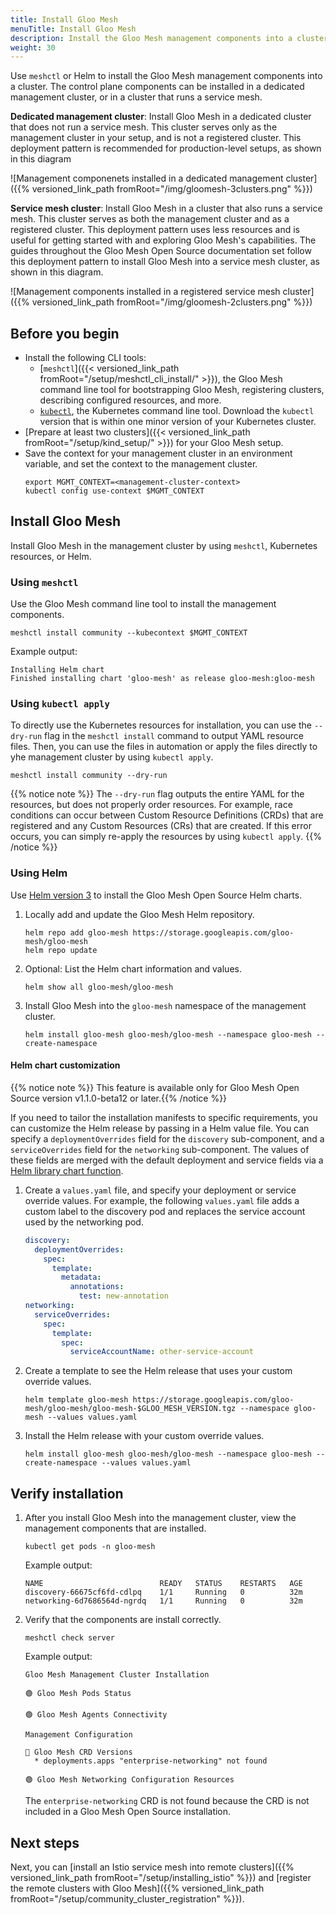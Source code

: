 ```yaml
---
title: Install Gloo Mesh
menuTitle: Install Gloo Mesh
description: Install the Gloo Mesh management components into a cluster
weight: 30
---
```


Use `meshctl` or Helm to install the Gloo Mesh management components into a cluster. The control plane components can be installed in a dedicated management cluster, or in a cluster that runs a service mesh.

**Dedicated management cluster**: Install Gloo Mesh in a dedicated cluster that does not run a service mesh. This cluster serves only as the management cluster in your setup, and is not a registered cluster. This deployment pattern is recommended for production-level setups, as shown in this diagram

![Management componenets installed in a dedicated management cluster]({{% versioned_link_path fromRoot="/img/gloomesh-3clusters.png" %}})

**Service mesh cluster**: Install Gloo Mesh in a cluster that also runs a service mesh. This cluster serves as both the management cluster and as a registered cluster. This deployment pattern uses less resources and is useful for getting started with and exploring Gloo Mesh's capabilities. The guides throughout the Gloo Mesh Open Source documentation set follow this deployment pattern to install Gloo Mesh into a service mesh cluster, as shown in this diagram.

![Management components installed in a registered service mesh cluster]({{% versioned_link_path fromRoot="/img/gloomesh-2clusters.png" %}})

## Before you begin

* Install the following CLI tools:
  * [`meshctl`]({{< versioned_link_path fromRoot="/setup/meshctl_cli_install/" >}}), the Gloo Mesh command line tool for bootstrapping Gloo Mesh, registering clusters, describing configured resources, and more.
  * [`kubectl`](https://kubernetes.io/docs/tasks/tools/#kubectl), the Kubernetes command line tool. Download the `kubectl` version that is within one minor version of your Kubernetes cluster.
* [Prepare at least two clusters]({{< versioned_link_path fromRoot="/setup/kind_setup/" >}}) for your Gloo Mesh setup.
* Save the context for your management cluster in an environment variable, and set the context to the management cluster.
  ```shell
  export MGMT_CONTEXT=<management-cluster-context>
  kubectl config use-context $MGMT_CONTEXT
  ```

## Install Gloo Mesh

Install Gloo Mesh in the management cluster by using `meshctl`, Kubernetes resources, or Helm.

### Using `meshctl`

Use the Gloo Mesh command line tool to install the management components.
```shell
meshctl install community --kubecontext $MGMT_CONTEXT
```

Example output:
```
Installing Helm chart
Finished installing chart 'gloo-mesh' as release gloo-mesh:gloo-mesh
```

### Using `kubectl apply`

To directly use the Kubernetes resources for installation, you can use the `--dry-run` flag in the `meshctl install` command to output YAML resource files. Then, you can use the files in automation or apply the files directly to yhe management cluster by using `kubectl apply`.

```shell
meshctl install community --dry-run
```

{{% notice note %}}
The `--dry-run` flag outputs the entire YAML for the resources, but does not properly order resources. For example, race conditions can occur between Custom Resource Definitions (CRDs) that are registered and any Custom Resources (CRs) that are created. If this error occurs, you can simply re-apply the resources by using `kubectl apply`.
{{% /notice %}}

### Using Helm

Use [Helm version 3](https://helm.sh/docs/intro/install/) to install the Gloo Mesh Open Source Helm charts.

1. Locally add and update the Gloo Mesh Helm repository.
   ```shell
   helm repo add gloo-mesh https://storage.googleapis.com/gloo-mesh/gloo-mesh
   helm repo update
   ```

2. Optional: List the Helm chart information and values.
   ```shell
   helm show all gloo-mesh/gloo-mesh
   ```

3. Install Gloo Mesh into the `gloo-mesh` namespace of the management cluster.
   ```shell
   helm install gloo-mesh gloo-mesh/gloo-mesh --namespace gloo-mesh --create-namespace
   ```

#### Helm chart customization

{{% notice note %}} This feature is available only for Gloo Mesh Open Source version v1.1.0-beta12 or later.{{% /notice %}}

If you need to tailor the installation manifests to specific requirements, you can customize the Helm release by passing in a Helm value file. You can specify a `deploymentOverrides` field for the `discovery` sub-component, and a `serviceOverrides` field for the `networking` sub-component. The values of these fields are merged with the default deployment and service fields via a [Helm library chart function](https://github.com/helm/charts/blob/master/incubator/common/templates/_util.tpl).

1. Create a `values.yaml` file, and specify your deployment or service override values. For example, the following `values.yaml` file adds a custom label to the discovery pod and replaces the service account used by the networking pod.
   ```yaml
   discovery:
     deploymentOverrides:
       spec:
         template:
           metadata:
             annotations:
               test: new-annotation
   networking:
     serviceOverrides:
       spec:
         template:
           spec:
             serviceAccountName: other-service-account
   ```

2. Create a template to see the Helm release that uses your custom override values.
   ```shell
   helm template gloo-mesh https://storage.googleapis.com/gloo-mesh/gloo-mesh/gloo-mesh-$GLOO_MESH_VERSION.tgz --namespace gloo-mesh --values values.yaml
   ```

3. Install the Helm release with your custom override values.
   ```shell
   helm install gloo-mesh gloo-mesh/gloo-mesh --namespace gloo-mesh --create-namespace --values values.yaml
   ```

## Verify installation

1. After you install Gloo Mesh into the management cluster, view the management components that are installed.
   ```shell
   kubectl get pods -n gloo-mesh
   ```

   Example output:
   ```
   NAME                          READY   STATUS    RESTARTS   AGE
   discovery-66675cf6fd-cdlpq    1/1     Running   0          32m
   networking-6d7686564d-ngrdq   1/1     Running   0          32m
   ```

2. Verify that the components are install correctly.
   ```shell
   meshctl check server
   ```

   Example output:
   ```
   Gloo Mesh Management Cluster Installation

   🟢 Gloo Mesh Pods Status

   🟢 Gloo Mesh Agents Connectivity

   Management Configuration

   🔴 Gloo Mesh CRD Versions
     * deployments.apps "enterprise-networking" not found

   🟢 Gloo Mesh Networking Configuration Resources
   ```
   The `enterprise-networking` CRD is not found because the CRD is not included in a Gloo Mesh Open Source installation.

## Next steps

Next, you can [install an Istio service mesh into remote clusters]({{% versioned_link_path fromRoot="/setup/installing_istio" %}}) and [register the remote clusters with Gloo Mesh]({{% versioned_link_path fromRoot="/setup/community_cluster_registration" %}}).